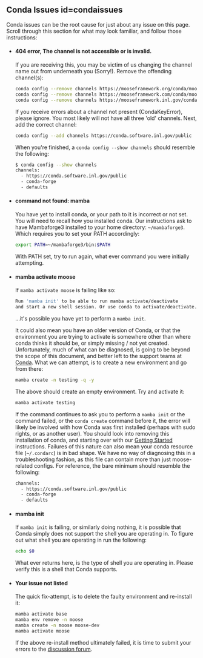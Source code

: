 ## Conda Issues id=condaissues

Conda issues can be the root cause for just about any issue on this page. Scroll through this
section for what may look familiar, and follow those instructions:

- #### 404 error, The channel is not accessible or is invalid.

  If you are receiving this, you may be victim of us changing the channel name out from underneath
  you (Sorry!). Remove the offending channel(s):

  ```bash
  conda config --remove channels https://mooseframework.org/conda/moose
  conda config --remove channels https://mooseframework.com/conda/moose
  conda config --remove channels https://mooseframework.inl.gov/conda/moose
  ```

  If you receive errors about a channel not present (CondaKeyError), please ignore. You most likely
  will not have all three 'old' channels. Next, add the correct channel:

  ```bash
  conda config --add channels https://conda.software.inl.gov/public
  ```

  When you're finished, a `conda config --show channels` should resemble the following:

  ```bash
  $ conda config --show channels
  channels:
    - https://conda.software.inl.gov/public
    - conda-forge
    - defaults
  ```

- #### command not found: mamba

  You have yet to install conda, or your path to it is incorrect or not set. You will need to recall
  how you installed conda. Our instructions ask to have Mambaforge3 installed to your home
  directory: `~/mambaforge3`. Which requires you to set your PATH accordingly:

  ```bash
  export PATH=~/mambaforge3/bin:$PATH
  ```

  With PATH set, try to run again, what ever command you were initially attempting.

- #### mamba activate moose

  If `mamba activate moose` is failing like so:

  ```bash
  Run 'mamba init' to be able to run mamba activate/deactivate
  and start a new shell session. Or use conda to activate/deactivate.
  ```

  ...it's possible you have yet to perform a `mamba init`.

  It could also mean you have an older version of Conda, or that the environment you are trying to
  activate is somewhere other than where conda thinks it should be, or simply missing / not yet
  created. Unfortunately, much of what can be diagnosed, is going to be beyond the scope of this
  document, and better left to the support teams at
  [Conda](https://docs.conda.io/en/latest/help-support.html). What we can attempt, is to create a
  new environment and go from there:

  ```bash
  mamba create -n testing -q -y
  ```

  The above should create an empty environment. Try and activate it:

  ```bash
  mamba activate testing
  ```

  If the command continues to ask you to perform a `mamba init` or the command failed, or the
  `conda create` command before it, the error will likely be involved with how Conda was first
  installed (perhaps with sudo rights, or as another user). You should look into removing this
  installation of conda, and starting over with our
  [Getting Started](getting_started/installation/conda.md) instructions. Failures of this nature can
  also mean your conda resource file (`~/.condarc`) is in bad shape. We have no way of diagnosing this
  in a troubleshooting fashion, as this file can contain more than just moose-related configs. For
  reference, the bare minimum should resemble the following:

  ```bash
  channels:
    - https://conda.software.inl.gov/public
    - conda-forge
    - defaults
  ```

- #### mamba init

  If `mamba init` is failing, or similarly doing nothing, it is possible that Conda simply does not
  support the shell you are operating in. To figure out what shell you are operating in run the
  following:

  ```bash
  echo $0
  ```

  What ever returns here, is the type of shell you are operating in. Please verify this is a shell
  that Conda supports.

- #### Your issue not listed

  The quick fix-attempt, is to delete the faulty environment and re-install it:

  ```bash
  mamba activate base
  mamba env remove -n moose
  mamba create -n moose moose-dev
  mamba activate moose
  ```

  If the above re-install method ultimately failed, it is time to submit your errors to the
  [discussion forum](faq/discussion_forum.md).
